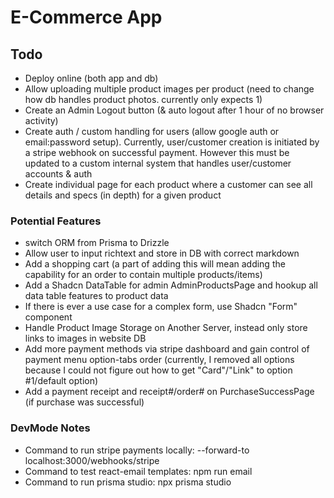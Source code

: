 # E-Commerce App

## Todo

- Deploy online (both app and db)
- Allow uploading multiple product images per product (need to change how db handles product photos. currently only expects 1)
- Create an Admin Logout button (& auto logout after 1 hour of no browser activity)
- Create auth / custom handling for users (allow google auth or email:password setup). Currently, user/customer creation is initiated by a stripe webhook on successful payment. However this must be updated to a custom internal system that handles user/customer accounts & auth
- Create individual page for each product where a customer can see all details and specs (in depth) for a given product

### Potential Features

- switch ORM from Prisma to Drizzle
- Allow user to input richtext and store in DB with correct markdown
- Add a shopping cart (a part of adding this will mean adding the capability for an order to contain multiple products/items)
- Add a Shadcn DataTable for admin AdminProductsPage and hookup all data table features to product data
- If there is ever a use case for a complex form, use Shadcn "Form" component
- Handle Product Image Storage on Another Server, instead only store links to images in website DB
- Add more payment methods via stripe dashboard and gain control of payment menu option-tabs order (currently, I removed all options because I could not figure out how to get "Card"/"Link" to option #1/default option)
- Add a payment receipt and receipt#/order# on PurchaseSuccessPage (if purchase was successful)

### DevMode Notes

- Command to run stripe payments locally: --forward-to localhost:3000/webhooks/stripe
- Command to test react-email templates: npm run email
- Command to run prisma studio: npx prisma studio
